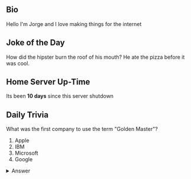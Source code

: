 ## Bio

Hello I'm Jorge and I love making things for the internet

## Joke of the Day

How did the hipster burn the roof of his mouth? He ate the pizza before it was cool.

## Home Server Up-Time

Its been **10 days** since this server shutdown


## Daily Trivia

What was the first company to use the term &quot;Golden Master&quot;?
 1. Apple
 2. IBM
 3. Microsoft
 4. Google

<details>
  <summary>Answer</summary>
  Apple
</details>
